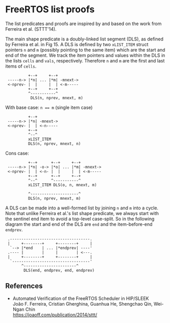 # FreeRTOS list proofs

The list predicates and proofs are inspired by and based on the work from
Ferreira et al. (STTT'14).

The main shape predicate is a doubly-linked list segment (DLS), as defined
by Ferreira et al. in Fig 15. A DLS is defined by two `xLIST_ITEM` struct
pointers `n` and `m` (possibly pointing to the same item) which are the start
and end of the segment. We track the item pointers and values within the DLS in
the lists `cells` and `vals`, respectively. Therefore `n` and `m` are the first
and last items of `cells`.

```
          +--+     +--+
 -----n-> |*n| ... |*m| -mnext->
 <-nprev- |  |     |  | <-m-----
          +--+     +--+
          ^-----------^
           DLS(n, nprev, mnext, m)
```

With base case: `n == m` (single item case)

```
          +--+
 -----n-> |*n| -mnext->
 <-nprev- |  | <-n-----
          +--+
          ^--^
          xLIST_ITEM
          DLS(n, nprev, mnext, n)
```

Cons case:

```
          +--+      +--+     +--+
 -----n-> |*n| -o-> |*o| ... |*m| -mnext->
 <-nprev- |  | <-n- |  |     |  | <-m-----
          +--+      +--+     +--+
          ^--^      ^-----------^
          xLIST_ITEM DLS(o, n, mnext, m)

          ^---------------------^
          DLS(n, nprev, mnext, m)
```

A DLS can be made into a well-formed list by joining `n` and `m` into a cycle.
Note that unlike Ferreira et al.'s list shape predicate, we always start with
the sentinel end item to avoid a top-level case-split. So in the following
diagram the start and end of the DLS are `end` and the item-before-end
`endprev`.

```
 .-----------------------------------.
 |     +--------+     +--------+     |
  `--> |*end    | ... |*endprev| ----'
 .---- |        |     |        | <---.
 |     +--------+     +--------+     |
  `----------------------------------'
       ^-----------------------^
        DLS(end, endprev, end, endprev)
```

## References

- Automated Verification of the FreeRTOS Scheduler in HIP/SLEEK\
  João F. Ferreira, Cristian Gherghina, Guanhua He, Shengchao Qin, Wei-Ngan Chin\
  https://joaoff.com/publication/2014/sttt/
